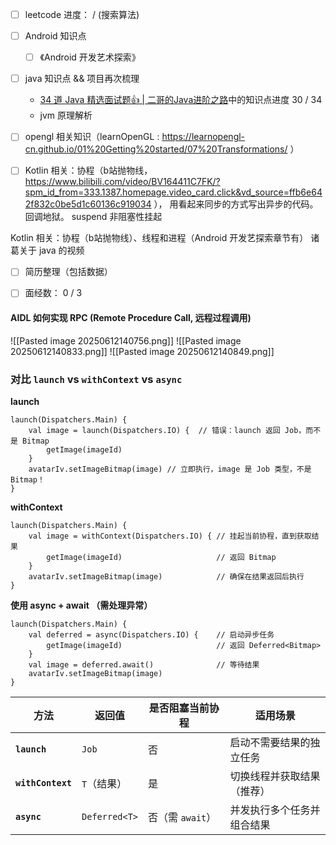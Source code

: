 - [ ]  leetcode 进度： /  (搜索算法)
- [ ]  Android 知识点
	- [ ]  《Android 开发艺术探索》 
- [ ] java 知识点 && 项目再次梳理
	- [34 道 Java 精选面试题👍 | 二哥的Java进阶之路](https://javabetter.cn/interview/java-34.html#_7-arraylist-%E5%92%8C-linkedlist-%E7%9A%84%E5%8C%BA%E5%88%AB)中的知识点进度 30 / 34
	- jvm 原理解析
- [ ]  opengl 相关知识（learnOpenGL : https://learnopengl-cn.github.io/01%20Getting%20started/07%20Transformations/ ）
- [ ] Kotlin 相关：协程（b站抛物线，https://www.bilibili.com/video/BV164411C7FK/?spm_id_from=333.1387.homepage.video_card.click&vd_source=ffb6e642f832c0be5d1c60136c919034 ）， 用看起来同步的方式写出异步的代码。 回调地狱。 suspend 非阻塞性挂起


Kotlin 相关：协程（b站抛物线）、线程和进程（Android 开发艺探索章节有）
诸葛关于 java 的视频

- [ ] 简历整理（包括数据）
- [ ] 面经数： 0 / 3



#### AIDL 如何实现 RPC (Remote Procedure Call, 远程过程调用)
![[Pasted image 20250612140756.png]]
![[Pasted image 20250612140833.png]]
![[Pasted image 20250612140849.png]]

### **对比 `launch` vs `withContext` vs `async`**
**launch**
```
launch(Dispatchers.Main) {
    val image = launch(Dispatchers.IO) {  // 错误：launch 返回 Job，而不是 Bitmap
        getImage(imageId)
    }
    avatarIv.setImageBitmap(image) // 立即执行，image 是 Job 类型，不是 Bitmap！
}
```
**withContext**
```
launch(Dispatchers.Main) {
    val image = withContext(Dispatchers.IO) { // 挂起当前协程，直到获取结果
        getImage(imageId)                     // 返回 Bitmap
    }
    avatarIv.setImageBitmap(image)            // 确保在结果返回后执行
}
```
**使用 async + await （需处理异常）**
```
launch(Dispatchers.Main) {
    val deferred = async(Dispatchers.IO) {    // 启动异步任务
        getImage(imageId)                     // 返回 Deferred<Bitmap>
    }
    val image = deferred.await()              // 等待结果
    avatarIv.setImageBitmap(image)
}
```

| 方法                | 返回值           | 是否阻塞当前协程     | 适用场景          |
| ----------------- | ------------- | ------------ | ------------- |
| **`launch`**      | `Job`         | 否            | 启动不需要结果的独立任务  |
| **`withContext`** | `T`（结果）       | 是            | 切换线程并获取结果（推荐） |
| **`async`**       | `Deferred<T>` | 否（需 `await`） | 并发执行多个任务并组合结果 |